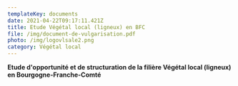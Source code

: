 ```yaml
---
templateKey: documents
date: 2021-04-22T09:17:11.421Z
title: Etude Végétal local (ligneux) en BFC
file: /img/document-de-vulgarisation.pdf
photo: /img/logovlsale2.png
category: Végétal local
---
```

<!--StartFragment-->

**Etude d'opportunité et de structuration de la filière Végétal local (ligneux) en Bourgogne-Franche-Comté**

<!--EndFragment-->